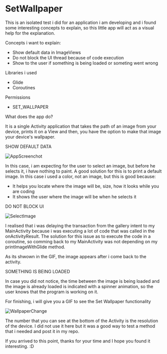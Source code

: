 # SetWallpaper

This is an isolated test i did for an application i am developing and i found some interesting concepts to explain, 
so this little app will act as a visual help for the explanation.

Concepts i want to explain: 

- Show default data in ImageViews
- Do not block the UI thread because of code execution
- Show to the user if something is being loaded or someting went wrong

Libraries i used

- Glide
- Coroutines 

Permissions

- SET_WALLPAPER

What does the app do? 

It is a single Activity application that takes the path of an image from your device, prints it on a View
and then, you have the option to make that image your device's wallpaper.

SHOW DEFAULT DATA

![AppScreenchot](https://user-images.githubusercontent.com/54866393/98014150-8d53ac80-1dfb-11eb-8b84-5826ab6bcb83.png)

In this case, i am expecting for the user to select an image, but before he selects it, i have nothing to paint. A good
solution for this is to print a default image. In this case i used a color, not an image, but this is good because:

- It helps you locate where the image will be, size, how it looks while you are coding
- It shows the user where the image will be when he selects it


DO NOT BLOCK UI


![SelectImage](https://user-images.githubusercontent.com/54866393/98015360-fab40d00-1dfc-11eb-8c6e-b8c418971a88.gif)

I realised that i was delaying the transaction from the gallery intent to my MainActivity because i was
executing a lot of code that was called in the onActivityResult. The solution for this issue as to 
execute the code in a coroutine, so comming back to my MainActivity was not depending on my printImageWithGlide
method. 

As its shwown in the GIF, the image appears after i come back to the activity.

SOMETHING IS BEING LOADED

In case you did not notice, the time between the image is being loaded and the image is already loaded
is indicated with a spinner animation, so the user knows that the program is working on it.

For finishing, i will give you a GIF to see the Set Wallpaper functionality

![WallpaperChange](https://user-images.githubusercontent.com/54866393/98016724-9f831a00-1dfe-11eb-9789-18543485912d.gif)

The number that you can see at the bottom of the Activity is the resolution of the device. I did not use it here
but it was a good way to test a method that i needed and post it in my repo.

If you arrived to this point, thanks for your time and I hope you found it interesting. :D







